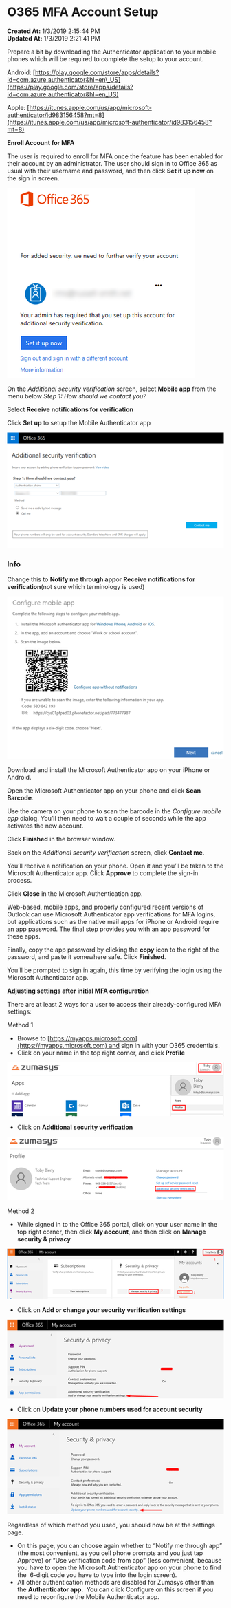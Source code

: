 # O365 MFA Account Setup

**Created At:** 1/3/2019 2:15:44 PM  
**Updated At:** 1/3/2019 2:21:41 PM  




Prepare a bit by downloading the Authenticator application to your mobile phones which will be required to complete the setup to your account.

Android: [https://play.google.com/store/apps/details?id=com.azure.authenticator&hl=en\_US](https://play.google.com/store/apps/details?id=com.azure.authenticator&hl=en_US)

Apple: [https://itunes.apple.com/us/app/microsoft-authenticator/id983156458?mt=8](https://itunes.apple.com/us/app/microsoft-authenticator/id983156458?mt=8)



**Enroll Account for MFA**

The user is required to enroll for MFA once the feature has been enabled for their account by an administrator. The user should sign in to Office 365 as usual with their username and password, and then click **Set it up now** on the sign in screen.

![](./1546525035928-1546525035928.jpg)

On the *Additional security verification* screen, select **Mobile app** from the menu below *Step 1: How should we contact you?*

Select **Receive notifications for verification**

Click **Set up** to setup the Mobile Authenticator app



![](./1546525058539-1546525058539.jpg)

### Info

Change this to **Notify me through app**or **Receive notifications for verification**(not sure which terminology is used)

![](./1546525152582-1546525152582.jpg)

Download and install the Microsoft Authenticator app on your iPhone or Android.

Open the Microsoft Authenticator app on your phone and click **Scan Barcode**.



Use the camera on your phone to scan the barcode in the *Configure mobile app* dialog. You’ll then need to wait a couple of seconds while the app activates the new account.

Click **Finished** in the browser window.

Back on the *Additional security verification* screen, click **Contact me**.

You’ll receive a notification on your phone. Open it and you’ll be taken to the Microsoft Authenticator app. Click **Approve** to complete the sign-in process.

Click **Close** in the Microsoft Authentication app.

Web-based, mobile apps, and properly configured recent versions of Outlook can use Microsoft Authenticator app verifications for MFA logins, but applications such as the native mail apps for iPhone or Android require an app password. The final step provides you with an app password for these apps.

Finally, copy the app password by clicking the **copy** icon to the right of the password, and paste it somewhere safe. Click **Finished**.

You’ll be prompted to sign in again, this time by verifying the login using the Microsoft Authenticator app.





**Adjusting settings after initial MFA configuration**

There are at least 2 ways for a user to access their already-configured MFA settings:

Method 1

- Browse to [https://myapps.microsoft.com](https://myapps.microsoft.com) and sign in with your O365 credentials.
- Click on your name in the top right corner, and click **Profile**


**![](./1546525189736-1546525189736.jpg)**



- Click on **Additional security verification**


![](./1546525228902-1546525228902.jpg)

Method 2

- While signed in to the Office 365 portal, click on your user name in the top right corner, then click **My account**, and then click on **Manage security & privacy**


![](./1546525251159-1546525251159.jpg)

- Click on **Add or change your security verification settings**


**![](./1546525259850-1546525259850.jpg)**

- Click on **Update your phone numbers used for account security**


![](./1546525269438-1546525269438.jpg)



Regardless of which method you used, you should now be at the settings page.

- On this page, you can choose again whether to “Notify me through app” (the most convenient, as you cell phone prompts and you just tap Approve) or “Use verification code from app” (less convenient, because you have to open the Microsoft Authenticator app on your phone to find the  6-digit code you have to type into the login screen).
- All other authentication methods are disabled for Zumasys other than the **Authenticator app**.  You can click Configure on this screen if you need to reconfigure the Mobile Authenticator app.

